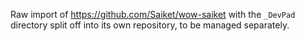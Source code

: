 Raw import of 
https://github.com/Saiket/wow-saiket
with the `_DevPad` directory split off into its own repository, to be managed separately.

